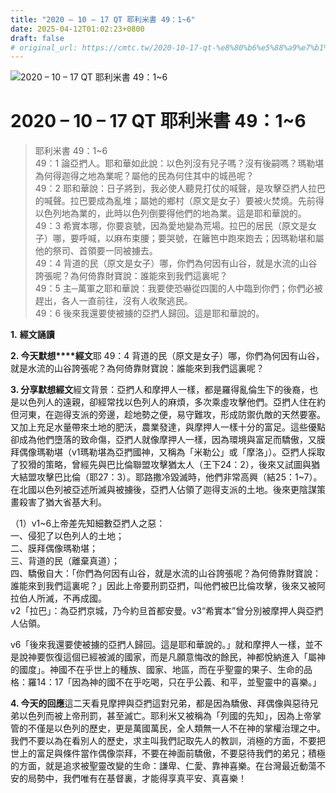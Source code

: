 ```yaml
---
title: "2020 – 10 – 17 QT 耶利米書 49：1~6"
date: 2025-04-12T01:02:23+0800
draft: false
# original_url: https://cmtc.tw/2020-10-17-qt-%e8%80%b6%e5%88%a9%e7%b1%b3%e6%9b%b8-49%ef%bc%9a16
---
```


![2020 – 10 – 17 QT 耶利米書 49：1\~6](/images/qt.jpg   "2020 – 10 – 17 QT 耶利米書 49：1\~6")

# 2020 – 10 – 17 QT 耶利米書 49：1\~6

> 耶利米書 49：1\~6  
> 49：1 論亞捫人。耶和華如此說：以色列沒有兒子嗎？沒有後嗣嗎？瑪勒堪為何得迦得之地為業呢？屬他的民為何住其中的城邑呢？  
> 49：2 耶和華說：日子將到，我必使人聽見打仗的喊聲，是攻擊亞捫人拉巴的喊聲。拉巴要成為亂堆；屬她的鄉村（原文是女子）要被火焚燒。先前得以色列地為業的，此時以色列倒要得他們的地為業。這是耶和華說的。  
> 49：3 希實本哪，你要哀號，因為愛地變為荒場。拉巴的居民（原文是女子）哪，要呼喊，以麻布束腰；要哭號，在籬笆中跑來跑去；因瑪勒堪和屬他的祭司、首領要一同被擄去。  
> 49：4 背道的民（原文是女子）哪，你們為何因有山谷，就是水流的山谷誇張呢？為何倚靠財寶說：誰能來到我們這裏呢？  
> 49：5 主─萬軍之耶和華說：我要使恐嚇從四圍的人中臨到你們；你們必被趕出，各人一直前往，沒有人收聚逃民。  
> 49：6 後來我還要使被擄的亞捫人歸回。這是耶和華說的。

**1.** **經文誦讀**

**2. 今天默想****經文**耶 49：4 背道的民（原文是女子）哪，你們為何因有山谷，就是水流的山谷誇張呢？為何倚靠財寶說：誰能來到我們這裏呢？

**3. 分享默想經文**經文背景：亞捫人和摩押人一樣，都是羅得亂倫生下的後裔，也是以色列人的遠親，卻經常找以色列人的麻煩，多次乘虛攻擊他們。亞捫人住在約但河東，在迦得支派的旁邊，趁地勢之便，易守難攻，形成防禦仇敵的天然要塞。又加上充足水量帶來土地的肥沃，農業發達，與摩押人一樣十分的富足。這些優點卻成為他們墮落的致命傷，亞捫人就像摩押人一樣，因為環境與富足而驕傲，又膜拜偶像瑪勒堪（v1瑪勒堪為亞捫國神，又稱為「米勒公」或「摩洛」）。亞捫人採取了狡猾的策略，曾經先與巴比倫聯盟攻擊猶太人（王下24：2），後來又試圖與猶大結盟攻擊巴比倫（耶27：3）。耶路撒冷毀滅時，他們非常高興（結25：1\~7）。在北國以色列被亞述所滅與被擄後，亞捫人佔領了迦得支派的土地。後來更陰謀策畫殺害了猶大省基大利。

（1）v1\~6上帝差先知細數亞捫人之惡：  
一、侵犯了以色列人的土地；  
二、膜拜偶像瑪勒堪；  
三、背道的民（離棄真道）；  
四、驕傲自大：「你們為何因有山谷，就是水流的山谷誇張呢？為何倚靠財寶說：誰能來到我們這裏呢？」因此上帝要刑罰亞捫，叫他們被巴比倫攻擊，後來又被阿拉伯人所滅，不再成國。  
v2「拉巴」：為亞捫京城，乃今約旦首都安曼。v3“希實本”曾分別被摩押人與亞捫人佔領。

v6「後來我還要使被擄的亞捫人歸回。這是耶和華說的。」就和摩押人一樣，並不是說神要恢復這個已經被滅的國家，而是凡願意悔改的餘民，神都悅納進入「屬神的國度」。神國不在乎世上的種族、國家、地區，而在乎聖靈的果子、生命的品格：羅14：17「因為神的國不在乎吃喝，只在乎公義、和平，並聖靈中的喜樂。」

**4. 今天的回應**這二天看見摩押與亞捫這對兄弟，都是因為驕傲、拜偶像與惡待兄弟以色列而被上帝刑罰，甚至滅亡。耶利米又被稱為「列國的先知」，因為上帝掌管的不僅是以色列的歷史，更是萬國萬民，全人類無一人不在神的掌權治理之中。我們不要以為在看別人的歷史，求主叫我們記取先人的教訓，消極的方面，不要把世上的富足與條件當作偶像崇拜，不要在神面前驕傲，不要惡待我們的弟兄；積極的方面，就是追求被聖靈改變的生命：謙卑、仁愛、靠神喜樂。在台灣最近動蕩不安的局勢中，我們唯有在基督裏，才能得享真平安、真喜樂！